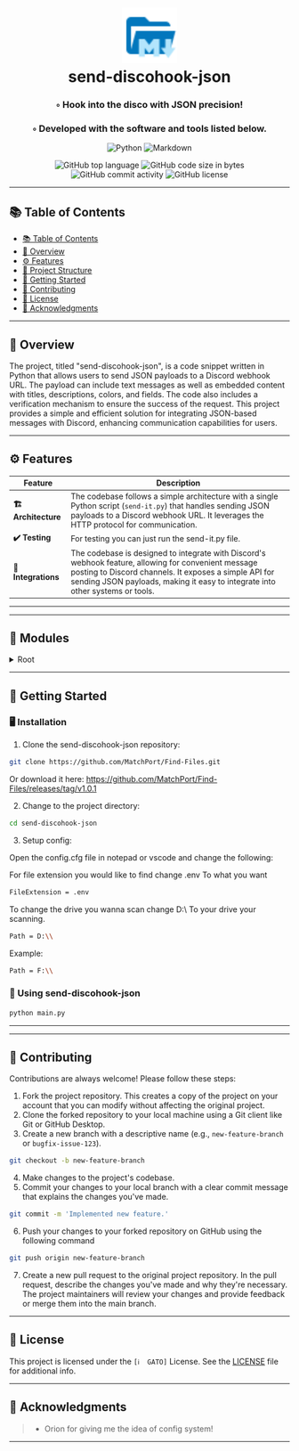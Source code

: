 
<div align="center">
<h1 align="center">
<img src="https://raw.githubusercontent.com/PKief/vscode-material-icon-theme/ec559a9f6bfd399b82bb44393651661b08aaf7ba/icons/folder-markdown-open.svg" width="100" />
<br>
send-discohook-json
</h1>
<h3>◦ Hook into the disco with JSON precision!</h3>
<h3>◦ Developed with the software and tools listed below.</h3>

<p align="center">
<img src="https://img.shields.io/badge/Python-3776AB.svg?style&logo=Python&logoColor=white" alt="Python" />
<img src="https://img.shields.io/badge/Markdown-000000.svg?style&logo=Markdown&logoColor=white" alt="Markdown" />
</p>

![GitHub top language](https://img.shields.io/github/languages/top/MatchPort/send-discohook-json?style&color=5D6D7E)
![GitHub code size in bytes](https://img.shields.io/github/languages/code-size/MatchPort/send-discohook-json?style&color=5D6D7E)
![GitHub commit activity](https://img.shields.io/github/commit-activity/m/MatchPort/send-discohook-json?style&color=5D6D7E)
![GitHub license](https://img.shields.io/badge/license-gato-&color=5D6D7E)
</div>

---

## 📚 Table of Contents
- [📚 Table of Contents](#-table-of-contents)
- [📍 Overview](#-overview)
- [⚙️ Features](#-features)
- [📂 Project Structure](#project-structure)
- [🚀 Getting Started](#-getting-started)
- [🤝 Contributing](#-contributing)
- [📄 License](#-license)
- [👏 Acknowledgments](#-acknowledgments)

---


## 📍 Overview

The project, titled "send-discohook-json", is a code snippet written in Python that allows users to send JSON payloads to a Discord webhook URL. The payload can include text messages as well as embedded content with titles, descriptions, colors, and fields. The code also includes a verification mechanism to ensure the success of the request. This project provides a simple and efficient solution for integrating JSON-based messages with Discord, enhancing communication capabilities for users.

---

## ⚙️ Features

Feature | Description |
|-----|-----|
| **🏗 Architecture** | The codebase follows a simple architecture with a single Python script (`send-it.py`) that handles sending JSON payloads to a Discord webhook URL. It leverages the HTTP protocol for communication. |
| **✔️ Testing** | For testing you can just run the send-it.py file. |
| **🔌 Integrations** | The codebase is designed to integrate with Discord's webhook feature, allowing for convenient message posting to Discord channels. It exposes a simple API for sending JSON payloads, making it easy to integrate into other systems or tools. |

---





---

## 🧩 Modules

<details closed><summary>Root</summary>

| File       | Summary                                                                                                                                                                                                                                                                                                                                          | Module     |
|:-----------|:-------------------------------------------------------------------------------------------------------------------------------------------------------------------------------------------------------------------------------------------------------------------------------------------------------------------------------------------------|:-----------|
| send-it.py | This code snippet sends a JSON payload to a Discord webhook URL. The payload includes a'content' field for the message text and an'embeds' field for richer embedded content including titles, descriptions, colors, and fields. It also checks the response status code and raises an error if it is not 204 (indicating a successful request). | send-it.py |

</details>

---

## 🚀 Getting Started



### 🖥 Installation

1. Clone the send-discohook-json repository:
```sh
git clone https://github.com/MatchPort/Find-Files.git
```

Or download it here: https://github.com/MatchPort/Find-Files/releases/tag/v1.0.1

2. Change to the project directory:
```sh
cd send-discohook-json
```

3. Setup config:

Open the config.cfg file in notepad or vscode and change the following:

For file extension you would like to find change .env To what you want
```sh
FileExtension = .env
```
To change the drive you wanna scan change D:\\ To your drive your scanning.
```sh
Path = D:\\
```
Example:


```sh
Path = F:\\
```



### 🤖 Using send-discohook-json

```sh
python main.py
```

---




---

## 🤝 Contributing

Contributions are always welcome! Please follow these steps:
1. Fork the project repository. This creates a copy of the project on your account that you can modify without affecting the original project.
2. Clone the forked repository to your local machine using a Git client like Git or GitHub Desktop.
3. Create a new branch with a descriptive name (e.g., `new-feature-branch` or `bugfix-issue-123`).
```sh
git checkout -b new-feature-branch
```
4. Make changes to the project's codebase.
5. Commit your changes to your local branch with a clear commit message that explains the changes you've made.
```sh
git commit -m 'Implemented new feature.'
```
6. Push your changes to your forked repository on GitHub using the following command
```sh
git push origin new-feature-branch
```
7. Create a new pull request to the original project repository. In the pull request, describe the changes you've made and why they're necessary.
The project maintainers will review your changes and provide feedback or merge them into the main branch.

---

## 📄 License

This project is licensed under the `[ℹ️  GATO]` License. See the [LICENSE](https://raw.githubusercontent.com/MatchPort/Find-Files/main/LICENSE) file for additional info.

---

## 👏 Acknowledgments

> - Orion for giving me the idea of config system!

---

